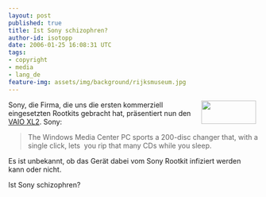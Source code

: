 ```yaml
---
layout: post
published: true
title: Ist Sony schizophren?
author-id: isotopp
date: 2006-01-25 16:08:31 UTC
tags:
- copyright
- media
- lang_de
feature-img: assets/img/background/rijksmuseum.jpg
---
```

<img width='110' height='47' border='0' hspace='5' align='right' src='/uploads/sonyelectronics.serendipityThumb.jpg' alt='' /> Sony, die Firma, die uns die ersten kommerziell eingesetzten Rootkits gebracht hat, präsentiert nun den <a href="http://www.engadget.com/2006/01/05/sony-vaio-xl2-digital-living-system/">VAIO XL2</a>. Sony: <blockquote>The Windows Media Center PC sports a 200-disc changer that, with a single click, lets  you rip that many CDs while you sleep.</blockquote> Es ist unbekannt, ob das Gerät dabei vom Sony Rootkit infiziert werden kann oder nicht.

Ist Sony schizophren?<br clear='all' />
